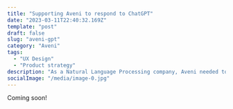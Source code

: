 ```yaml
---
title: "Supporting Aveni to respond to ChatGPT"
date: "2023-03-11T22:40:32.169Z"
template: "post"
draft: false
slug: "aveni-gpt"
category: "Aveni"
tags:
  - "UX Design"
  - "Product strategy"
description: "As a Natural Language Processing company, Aveni needed to respond fast to the release of ChatGPT, the fastest-spreading product launch the world had ever seen. Providing UX advice while we constructed demos and PoCs very fast and without user experience at the core was challenging. The project helped me develop opinions about healthy rules and boundaries for lean innovation."
socialImage: "/media/image-0.jpg"
---
```


Coming soon!

